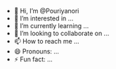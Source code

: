- 👋 Hi, I’m @Pouriyanori
- 👀 I’m interested in ...
- 🌱 I’m currently learning ...
- 💞️ I’m looking to collaborate on ...
- 📫 How to reach me ...
- 😄 Pronouns: ...
- ⚡ Fun fact: ...

<!---
Pouriyanori/Pouriyanori is a ✨ special ✨ repository because its `README.md` (this file) appears on your GitHub profile.
You can click the Preview link to take a look at your changes.
--->
